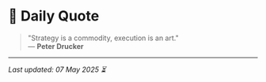 # 📜 Daily Quote

> "Strategy is a commodity, execution is an art."  
> — **Peter Drucker**

---

_Last updated: 07 May 2025 ⏳_

